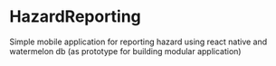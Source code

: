 # HazardReporting
Simple mobile application for reporting hazard using react native and watermelon db (as prototype for building modular application)
